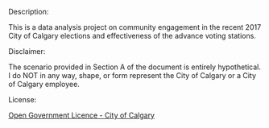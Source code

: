 Description:

This is a data analysis project on community engagement in the recent 2017 City of Calgary elections and effectiveness of the advance voting stations.

Disclaimer:

The scenario provided in Section A of the document is entirely hypothetical. I do NOT in any way, shape, or form represent the City of Calgary or a City of Calgary employee.

License:

[Open Government Licence - City of Calgary](https://data.calgary.ca/stories/s/u45n-7awa)
